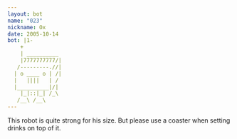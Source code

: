```yaml
---
layout: bot
name: "023"
nickname: Ox
date: 2005-10-14
bot: |1-
    +            
    | __________ 
    |7777777777/|
   /---------.//|
  | o ____ o | /|
  |   ||||   | / 
  |__________|/| 
    |_|::|_| /_\ 
   /__\ /__\     
---
```

This robot is quite strong for his size.  But please use a coaster when setting drinks on top of it.